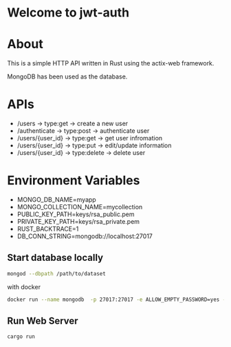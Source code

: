 # Welcome to jwt-auth

# About

This is a simple HTTP API written in Rust using the actix-web framework.

MongoDB has been used as the database.

# APIs

- /users -> type:get -> create a new user
- /authenticate -> type:post -> authenticate user
- /users/{user_id} -> type:get -> get user infromation
- /users/{user_id} -> type:put -> edit/update information
- /users/{user_id} -> type:delete -> delete user


# Environment Variables

 - MONGO_DB_NAME=myapp
 - MONGO_COLLECTION_NAME=mycollection
 - PUBLIC_KEY_PATH=keys/rsa_public.pem
 - PRIVATE_KEY_PATH=keys/rsa_private.pem
 - RUST_BACKTRACE=1
 - DB_CONN_STRING=mongodb://localhost:27017

 ## Start database locally
 
```sh
mongod --dbpath /path/to/dataset
```
with docker
```sh
docker run --name mongodb  -p 27017:27017 -e ALLOW_EMPTY_PASSWORD=yes -e MONGODB_EXTRA_FLAGS='--wiredTigerCacheSizeGB=2' bitnami/mongodb:latest
```
## Run Web Server

```sh
cargo run
```
